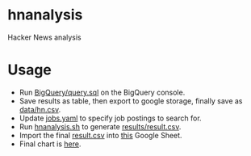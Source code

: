 # hnanalysis
Hacker News analysis

# Usage

- Run [BigQuery/query.sql](https://github.com/cncf/hnanalysis/blob/master/BigQuery/query.sql) on the BigQuery console.
- Save results as table, then export to google storage, finally save as [data/hn.csv](https://github.com/cncf/hnanalysis/blob/master/data/hn.csv).
- Update [jobs.yaml](https://github.com/cncf/hnanalysis/blob/master/jobs.yaml) to specify job postings to search for.
- Run [hnanalysis.sh](https://github.com/cncf/hnanalysis/blob/master/hnanalysis.sh) to generate [results/result.csv](https://github.com/cncf/hnanalysis/blob/master/results/result.csv).
- Import the final [result.csv](https://github.com/cncf/hnanalysis/blob/master/results/result.csv) into [this](https://docs.google.com/spreadsheets/d/1nVTk7rA9zObe0BgkWrCj34WdmfGllQEbePnGpO0L5Ys/edit?usp=sharing) Google Sheet.
- Final chart is [here](https://docs.google.com/spreadsheets/d/1nVTk7rA9zObe0BgkWrCj34WdmfGllQEbePnGpO0L5Ys/edit#gid=1756635924).
